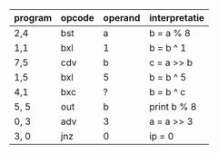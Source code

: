 | program | opcode | operand | interpretatie |
|---------|--------|---------|---------------| 
| 2,4     | bst    | a       | b = a % 8     |
| 1,1     | bxl    | 1       | b = b ^ 1     |
| 7,5     | cdv    | b       | c = a >> b    |
| 1,5     | bxl    | 5       | b = b ^ 5     |
| 4,1     | bxc    | ?       | b = b ^ c     |
| 5, 5    | out    | b       | print b % 8   |
| 0, 3    | adv    | 3       | a = a >> 3    |
| 3, 0    | jnz    | 0       | ip = 0        |

```